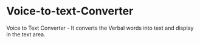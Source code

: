 # Voice-to-text-Converter
Voice to Text Converter - It converts the Verbal words into text and display in the text area.
